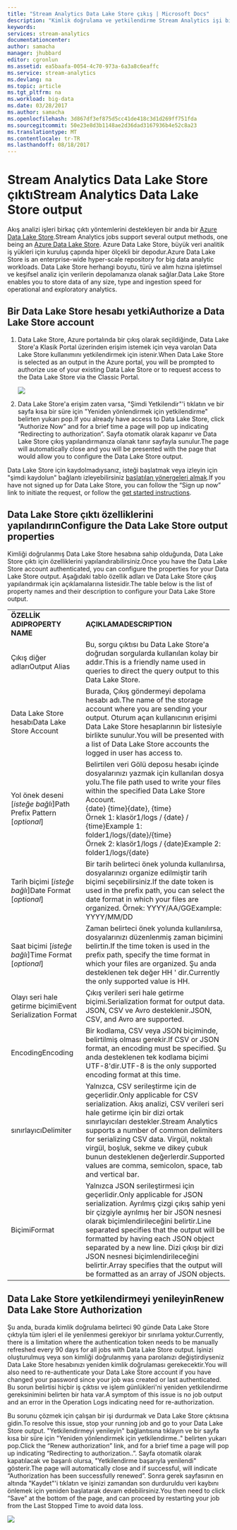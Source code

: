 ```yaml
---
title: "Stream Analytics Data Lake Store çıkış | Microsoft Docs"
description: "Kimlik doğrulama ve yetkilendirme Stream Analytics işi bir Azure Data Lake Store'da ve yapılandırma"
keywords: 
services: stream-analytics
documentationcenter: 
author: samacha
manager: jhubbard
editor: cgronlun
ms.assetid: ea5baafa-0054-4c70-973a-6a3a8c6eaffc
ms.service: stream-analytics
ms.devlang: na
ms.topic: article
ms.tgt_pltfrm: na
ms.workload: big-data
ms.date: 03/28/2017
ms.author: samacha
ms.openlocfilehash: 3d867df3ef875d5cc41de418c3d1d269ff751fda
ms.sourcegitcommit: 50e23e8d3b1148ae2d36dad3167936b4e52c8a23
ms.translationtype: MT
ms.contentlocale: tr-TR
ms.lasthandoff: 08/18/2017
---
```

# <a name="stream-analytics-data-lake-store-output"></a><span data-ttu-id="b7da1-103">Stream Analytics Data Lake Store çıktı</span><span class="sxs-lookup"><span data-stu-id="b7da1-103">Stream Analytics Data Lake Store output</span></span>
<span data-ttu-id="b7da1-104">Akış analizi işleri birkaç çıktı yöntemlerini destekleyen bir anda bir [Azure Data Lake Store](https://azure.microsoft.com/services/data-lake-store/).</span><span class="sxs-lookup"><span data-stu-id="b7da1-104">Stream Analytics jobs support several output methods, one being an [Azure Data Lake Store](https://azure.microsoft.com/services/data-lake-store/).</span></span> <span data-ttu-id="b7da1-105">Azure Data Lake Store, büyük veri analitik iş yükleri için kuruluş çapında hiper ölçekli bir depodur.</span><span class="sxs-lookup"><span data-stu-id="b7da1-105">Azure Data Lake Store is an enterprise-wide hyper-scale repository for big data analytic workloads.</span></span> <span data-ttu-id="b7da1-106">Data Lake Store herhangi boyutu, türü ve alım hızına işletimsel ve keşifsel analiz için verilerin depolamanıza olanak sağlar.</span><span class="sxs-lookup"><span data-stu-id="b7da1-106">Data Lake Store enables you to store data of any size, type and ingestion speed for operational and exploratory analytics.</span></span>

## <a name="authorize-a-data-lake-store-account"></a><span data-ttu-id="b7da1-107">Bir Data Lake Store hesabı yetki</span><span class="sxs-lookup"><span data-stu-id="b7da1-107">Authorize a Data Lake Store account</span></span>
1. <span data-ttu-id="b7da1-108">Data Lake Store, Azure portalında bir çıkış olarak seçildiğinde, Data Lake Store'a Klasik Portal üzerinden erişim istemek için veya varolan Data Lake Store kullanımını yetkilendirmek için istenir.</span><span class="sxs-lookup"><span data-stu-id="b7da1-108">When Data Lake Store is selected as an output in the Azure portal, you will be prompted to authorize use of your existing Data Lake Store or to request access to the Data Lake Store via the Classic Portal.</span></span>
   
   ![](media/stream-analytics-data-lake-output/stream-analytics-data-lake-output-authorization.png)  
   
2. <span data-ttu-id="b7da1-109">Data Lake Store'a erişim zaten varsa, "Şimdi Yetkilendir"'i tıklatın ve bir sayfa kısa bir süre için "Yeniden yönlendirmek için yetkilendirme" belirten yukarı pop.</span><span class="sxs-lookup"><span data-stu-id="b7da1-109">If you already have access to Data Lake Store, click “Authorize Now” and for a brief time a page will pop up indicating “Redirecting to authorization”.</span></span> <span data-ttu-id="b7da1-110">Sayfa otomatik olarak kapanır ve Data Lake Store çıkış yapılandırmanıza olanak tanır sayfayla sunulur.</span><span class="sxs-lookup"><span data-stu-id="b7da1-110">The page will automatically close and you will be presented with the page that would allow you to configure the Data Lake Store output.</span></span>

<span data-ttu-id="b7da1-111">Data Lake Store için kaydolmadıysanız, isteği başlatmak veya izleyin için "şimdi kaydolun" bağlantı izleyebilirsiniz [başlatılan yönergeleri almak](../data-lake-store/data-lake-store-get-started-portal.md).</span><span class="sxs-lookup"><span data-stu-id="b7da1-111">If you have not signed up for Data Lake Store, you can follow the “Sign up now” link to initiate the request, or follow the [get started instructions](../data-lake-store/data-lake-store-get-started-portal.md).</span></span>

## <a name="configure-the-data-lake-store-output-properties"></a><span data-ttu-id="b7da1-112">Data Lake Store çıktı özelliklerini yapılandırın</span><span class="sxs-lookup"><span data-stu-id="b7da1-112">Configure the Data Lake Store output properties</span></span>
<span data-ttu-id="b7da1-113">Kimliği doğrulanmış Data Lake Store hesabına sahip olduğunda, Data Lake Store çıktı için özelliklerini yapılandırabilirsiniz.</span><span class="sxs-lookup"><span data-stu-id="b7da1-113">Once you have the Data Lake Store account authenticated, you can configure the properties for your Data Lake Store output.</span></span> <span data-ttu-id="b7da1-114">Aşağıdaki tablo özellik adları ve Data Lake Store çıkış yapılandırmak için açıklamalarına listesidir.</span><span class="sxs-lookup"><span data-stu-id="b7da1-114">The table below is the list of property names and their description to configure your Data Lake Store output.</span></span>

<table>
<tbody>
<tr>
<td><span data-ttu-id="b7da1-115"><B>ÖZELLİK ADI</B></span><span class="sxs-lookup"><span data-stu-id="b7da1-115"><B>PROPERTY NAME</B></span></span></td>
<td><span data-ttu-id="b7da1-116"><B>AÇIKLAMA</B></span><span class="sxs-lookup"><span data-stu-id="b7da1-116"><B>DESCRIPTION</B></span></span></td>
</tr>
<tr>
<td><span data-ttu-id="b7da1-117">Çıkış diğer adları</span><span class="sxs-lookup"><span data-stu-id="b7da1-117">Output Alias</span></span></td>
<td><span data-ttu-id="b7da1-118">Bu, sorgu çıktısı bu Data Lake Store'a doğrudan sorgularda kullanılan kolay bir addır.</span><span class="sxs-lookup"><span data-stu-id="b7da1-118">This is a friendly name used in queries to direct the query output to this Data Lake Store.</span></span></td>
</tr>
<tr>
<td><span data-ttu-id="b7da1-119">Data Lake Store hesabı</span><span class="sxs-lookup"><span data-stu-id="b7da1-119">Data Lake Store Account</span></span></td>
<td><span data-ttu-id="b7da1-120">Burada, Çıkış göndermeyi depolama hesabı adı.</span><span class="sxs-lookup"><span data-stu-id="b7da1-120">The name of the storage account where you are sending your output.</span></span> <span data-ttu-id="b7da1-121">Oturum açan kullanıcının erişimi Data Lake Store hesaplarının bir listesiyle birlikte sunulur.</span><span class="sxs-lookup"><span data-stu-id="b7da1-121">You will be presented with a list of Data Lake Store accounts  the logged in user has access to.</span></span></td>
</tr>
<tr>
<td><span data-ttu-id="b7da1-122">Yol önek deseni [<I>isteğe bağlı</I>]</span><span class="sxs-lookup"><span data-stu-id="b7da1-122">Path Prefix Pattern [<I>optional</I>]</span></span></td>
<td><span data-ttu-id="b7da1-123">Belirtilen veri Gölü deposu hesabı içinde dosyalarınızı yazmak için kullanılan dosya yolu.</span><span class="sxs-lookup"><span data-stu-id="b7da1-123">The file path used to write your files within the specified Data Lake Store Account.</span></span> <BR><span data-ttu-id="b7da1-124">{date} {time}</span><span class="sxs-lookup"><span data-stu-id="b7da1-124">{date}, {time}</span></span><BR><span data-ttu-id="b7da1-125">Örnek 1: klasör1/logs / {date} / {time}</span><span class="sxs-lookup"><span data-stu-id="b7da1-125">Example 1: folder1/logs/{date}/{time}</span></span><BR><span data-ttu-id="b7da1-126">Örnek 2: klasör1/logs / {date}</span><span class="sxs-lookup"><span data-stu-id="b7da1-126">Example 2: folder1/logs/{date}</span></span></td>
</tr>
<tr>
<td><span data-ttu-id="b7da1-127">Tarih biçimi [<I>isteğe bağlı</I>]</span><span class="sxs-lookup"><span data-stu-id="b7da1-127">Date Format [<I>optional</I>]</span></span></td>
<td><span data-ttu-id="b7da1-128">Bir tarih belirteci önek yolunda kullanılırsa, dosyalarınızı organize edilmiştir tarih biçimi seçebilirsiniz.</span><span class="sxs-lookup"><span data-stu-id="b7da1-128">If the date token is used in the prefix path, you can select the date format in which your files are organized.</span></span> <span data-ttu-id="b7da1-129">Örnek: YYYY/AA/GG</span><span class="sxs-lookup"><span data-stu-id="b7da1-129">Example: YYYY/MM/DD</span></span></td>
</tr>
<tr>
<td><span data-ttu-id="b7da1-130">Saat biçimi [<I>isteğe bağlı</I>]</span><span class="sxs-lookup"><span data-stu-id="b7da1-130">Time Format [<I>optional</I>]</span></span></td>
<td><span data-ttu-id="b7da1-131">Zaman belirteci önek yolunda kullanılırsa, dosyalarınızı düzenlenmiş zaman biçimini belirtin.</span><span class="sxs-lookup"><span data-stu-id="b7da1-131">If the time token is used in the prefix path, specify the time format in which your files are organized.</span></span> <span data-ttu-id="b7da1-132">Şu anda desteklenen tek değer HH ' dir.</span><span class="sxs-lookup"><span data-stu-id="b7da1-132">Currently the only supported value is HH.</span></span></td>
</tr>
<tr>
<td><span data-ttu-id="b7da1-133">Olayı seri hale getirme biçimi</span><span class="sxs-lookup"><span data-stu-id="b7da1-133">Event Serialization Format</span></span></td>
<td><span data-ttu-id="b7da1-134">Çıkış verileri seri hale getirme biçimi.</span><span class="sxs-lookup"><span data-stu-id="b7da1-134">Serialization format for output data.</span></span> <span data-ttu-id="b7da1-135">JSON, CSV ve Avro desteklenir.</span><span class="sxs-lookup"><span data-stu-id="b7da1-135">JSON, CSV, and Avro are supported.</span></span></td>
</tr>
<tr>
<td><span data-ttu-id="b7da1-136">Encoding</span><span class="sxs-lookup"><span data-stu-id="b7da1-136">Encoding</span></span></td>
<td><span data-ttu-id="b7da1-137">Bir kodlama, CSV veya JSON biçiminde, belirtilmiş olması gerekir.</span><span class="sxs-lookup"><span data-stu-id="b7da1-137">If CSV or JSON format, an encoding must be specified.</span></span> <span data-ttu-id="b7da1-138">Şu anda desteklenen tek kodlama biçimi UTF-8'dir.</span><span class="sxs-lookup"><span data-stu-id="b7da1-138">UTF-8 is the only supported encoding format at this time.</span></span></td>
</tr>
<tr>
<td><span data-ttu-id="b7da1-139">sınırlayıcı</span><span class="sxs-lookup"><span data-stu-id="b7da1-139">Delimiter</span></span></td>
<td><span data-ttu-id="b7da1-140">Yalnızca, CSV serileştirme için de geçerlidir.</span><span class="sxs-lookup"><span data-stu-id="b7da1-140">Only applicable for CSV serialization.</span></span> <span data-ttu-id="b7da1-141">Akış analizi, CSV verileri seri hale getirme için bir dizi ortak sınırlayıcıları destekler.</span><span class="sxs-lookup"><span data-stu-id="b7da1-141">Stream Analytics supports a number of common delimiters for serializing CSV data.</span></span> <span data-ttu-id="b7da1-142">Virgül, noktalı virgül, boşluk, sekme ve dikey çubuk bunun desteklenen değerlerdir.</span><span class="sxs-lookup"><span data-stu-id="b7da1-142">Supported values are comma, semicolon, space, tab and vertical bar.</span></span></td>
</tr>
<tr>
<td><span data-ttu-id="b7da1-143">Biçimi</span><span class="sxs-lookup"><span data-stu-id="b7da1-143">Format</span></span></td>
<td><span data-ttu-id="b7da1-144">Yalnızca JSON serileştirmesi için geçerlidir.</span><span class="sxs-lookup"><span data-stu-id="b7da1-144">Only applicable for JSON serialization.</span></span> <span data-ttu-id="b7da1-145">Ayrılmış çizgi çıkış sahip yeni bir çizgiyle ayrılmış her bir JSON nesnesi olarak biçimlendirileceğini belirtir.</span><span class="sxs-lookup"><span data-stu-id="b7da1-145">Line separated specifies that the output will be formatted by having each JSON object separated by a new line.</span></span> <span data-ttu-id="b7da1-146">Dizi çıkışı bir dizi JSON nesnesi biçimlendirileceğini belirtir.</span><span class="sxs-lookup"><span data-stu-id="b7da1-146">Array specifies that the output will be formatted as an array of JSON objects.</span></span></td>
</tr>
</tbody>
</table>

## <a name="renew-data-lake-store-authorization"></a><span data-ttu-id="b7da1-147">Data Lake Store yetkilendirmeyi yenileyin</span><span class="sxs-lookup"><span data-stu-id="b7da1-147">Renew Data Lake Store Authorization</span></span>
<span data-ttu-id="b7da1-148">Şu anda, burada kimlik doğrulama belirteci 90 günde Data Lake Store çıktıyla tüm işleri el ile yenilenmesi gerekiyor bir sınırlama yoktur.</span><span class="sxs-lookup"><span data-stu-id="b7da1-148">Currently, there is a limitation where the authentication token needs to be manually refreshed every 90 days for all jobs with Data Lake Store output.</span></span> <span data-ttu-id="b7da1-149">İşinizi oluşturulmuş veya son kimliği doğrulanmış yana parolanızı değiştirdiyseniz Data Lake Store hesabınızı yeniden kimlik doğrulaması gerekecektir.</span><span class="sxs-lookup"><span data-stu-id="b7da1-149">You will also need to re-authenticate your Data Lake Store account if you have changed your password since your job was created or last authenticated.</span></span> <span data-ttu-id="b7da1-150">Bu sorun belirtisi hiçbir iş çıktısı ve işlem günlükleri'ni yeniden yetkilendirme gereksinimini belirten bir hata var.</span><span class="sxs-lookup"><span data-stu-id="b7da1-150">A symptom of this issue is no job output and an error in the Operation Logs indicating need for re-authorization.</span></span>

<span data-ttu-id="b7da1-151">Bu sorunu çözmek için çalışan bir işi durdurmak ve Data Lake Store çıktısına gidin.</span><span class="sxs-lookup"><span data-stu-id="b7da1-151">To resolve this issue, stop your running job and go to your Data Lake Store output.</span></span> <span data-ttu-id="b7da1-152">"Yetkilendirmeyi yenileyin" bağlantısına tıklayın ve bir sayfa kısa bir süre için "Yeniden yönlendirmek için yetkilendirme.." belirten yukarı pop.</span><span class="sxs-lookup"><span data-stu-id="b7da1-152">Click the “Renew authorization” link, and for a brief time a page will pop up indicating “Redirecting to authorization..”.</span></span> <span data-ttu-id="b7da1-153">Sayfa otomatik olarak kapatılacak ve başarılı olursa, "Yetkilendirme başarıyla yenilendi" gösterir.</span><span class="sxs-lookup"><span data-stu-id="b7da1-153">The page will automatically close and if successful, will indicate “Authorization has been successfully renewed”.</span></span> <span data-ttu-id="b7da1-154">Sonra gerek sayfasının en altında "Kaydet"'i tıklatın ve işinizi zamandan son durduruldu veri kaybını önlemek için yeniden başlatarak devam edebilirsiniz.</span><span class="sxs-lookup"><span data-stu-id="b7da1-154">You then need to click “Save” at the bottom of the page, and can proceed by restarting your job from the Last Stopped Time to avoid data loss.</span></span>

![](media/stream-analytics-data-lake-output/stream-analytics-data-lake-output-renew-authorization.png)

